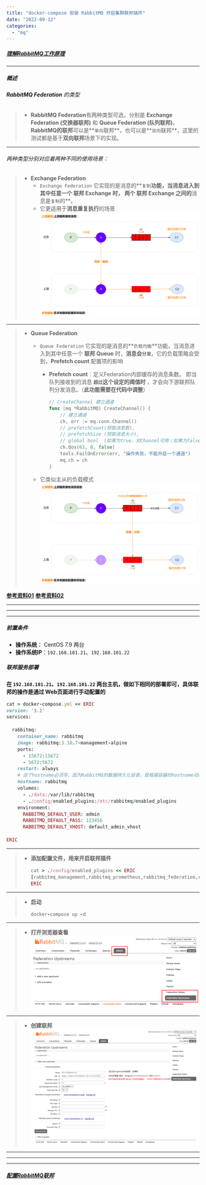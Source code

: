 ```yaml
---
title: "docker-compose 安装 RabbitMQ 开启集群联邦插件"
date: "2022-09-12"
categories: 
  - "mq"
---
```


##### **[理解RabbitMQ工作原理](%e7%90%86%e8%a7%a3-rabbitmq-%e5%b7%a5%e4%bd%9c%e5%8e%9f%e7%90%86 "理解RabbitMQ工作原理")**

* * *

##### 概述

###### **RabbitMQ Federation** 的类型

> - **RabbitMQ Federation**有两种类型可选，分别是 **Exchange Federation (交换器联邦)** 和 **Queue Federation (队列联邦)**。 **RabbitMQ的联邦**可以是**`单向`联邦**，也可以是**`双向`联邦**，这里的测试都是基于**双向联邦**场景下的实现。

* * *

###### 两种类型分别对应着两种不同的使用场景：

> - **Exchange Federation**
>     - `Exchange Federation` 它实现的是消息的**`复制`**功能，当消息进入到其中任意一个 **联邦 Exchange** 时， 两个 **联邦 Exchange** 之间的**消息是`复制`的**。
>     - 它更适用于**消息重复执行**的场景 ![](images/rabbitmq-exchange-federation.png)

* * *

> - **Queue Federation**
>     - `Queue Federation` 它实现的是消息的**`负载均衡`**功能，当消息进入到其中任意一个 **联邦 Queue** 时，**消息会`分发`**，它的负载策略会受到，**Prefetch count** 配置项的影响
>         - **Prefetch count**：定义Federation内部缓存的消息条数。 即当队列接收到的消息 **`超过`这个设定的阈值时** ，才会向下游联邦队列分发消息。（**此功能需要在代码中调整**）
>             
>             ```go
>             // CreateChannel 建立通道
>             func (mq *RabbitMQ) CreateChannel() {
>                 // 建立通道
>                 ch, err := mq.conn.Channel()
>                 // prefetchCount(预取消息数),
>                 // prefetchSize (预取消息大小),
>                 // global bool  (如果为true，对Channel可用；如果为false，则只对当前队列可用)
>                 ch.Qos(63, 0, false)
>                 tools.FailOnError(err, "操作失败，不能开启一个通道")
>                 mq.ch = ch
>             }
>             ```
>             
>     - 它类似主从的负载模式 ![](images/rabbitmq-queue-federation.png)

**[参考资料01](https://juejin.cn/post/7073669304603901983 "参考资料01")** **[参考资料02](https://www.modb.pro/db/138102 "参考资料02")**

* * *

* * *

* * *

##### 前置条件

- **操作系统**： CentOS 7.9 两台
- **操作系统IP**：`192.168.101.21`、`192.168.101.22`

##### 联邦服务部署

**在 `192.168.101.21`、`192.168.101.22` 两台主机，做如下相同的部署即可，具体联邦的操作是通过 Web页面进行手动配置的**

```ruby
cat > docker-compose.yml << ERIC
version: '3.1'
services:

  rabbitmq:
    container_name: rabbitmq
    image: rabbitmq:3.10.7-management-alpine
    ports:
      - 15672:15672
      - 5672:5672
    restart: always
    # 这个hostname必须写，因为RabbitMQ的数据持久化目录，是根据容器的hostname动态生成的
    hostname: rabbitmq
    volumes:
      - ./data:/var/lib/rabbitmq
      - ./config/enabled_plugins:/etc/rabbitmq/enabled_plugins
    environment:
      RABBITMQ_DEFAULT_USER: admin
      RABBITMQ_DEFAULT_PASS: 123456
      RABBITMQ_DEFAULT_VHOST: default_admin_vhost

ERIC

```

* * *

> - **添加配置文件，用来开启联邦插件**
>     
>     ```ruby
>     cat > ./config/enabled_plugins << ERIC
>     [rabbitmq_management,rabbitmq_prometheus,rabbitmq_federation,rabbitmq_federation_management].
>     ERIC
>     ```
>     

* * *

> - **启动**
>     
>     ```ruby
>     docker-compose up -d
>     ```
>     

* * *

> - **打开浏览器查看** ![](images/rabbitmq-federation-01.png)

* * *

> - **创建联邦** ![](images/rabbitmq-federation-02.png)

* * *

* * *

* * *

##### **[配置RabbitMQ联邦](%e9%85%8d%e7%bd%aerabbitmq%e8%81%94%e9%82%a6 "配置RabbitMQ联邦")**
